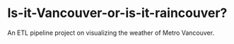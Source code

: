 # Is-it-Vancouver-or-is-it-raincouver?
An ETL pipeline project on visualizing the weather of Metro Vancouver.
